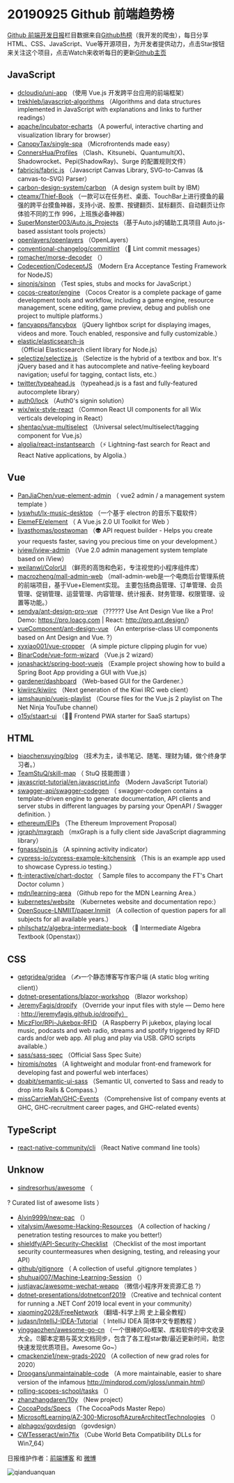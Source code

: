 # 20190925 Github 前端趋势榜

[Github 前端开发日报](https://qdkfweb.cn/c/news)栏目数据来自[Github热榜](https://github.qdkfweb.cn/)（我开发的爬虫），每日分享HTML、CSS、JavaScript、Vue等开源项目，为开发者提供动力，点击Star按钮来关注这个项目，点击Watch来收听每日的更新[Github主页](https://github.com/kujian/githubTrending)
## JavaScript

* [dcloudio/uni-app](https://github.com/dcloudio/uni-app) （使用 Vue.js 开发跨平台应用的前端框架）
* [trekhleb/javascript-algorithms](https://github.com/trekhleb/javascript-algorithms) （Algorithms and data structures implemented in JavaScript with explanations and links to further readings）
* [apache/incubator-echarts](https://github.com/apache/incubator-echarts) （A powerful, interactive charting and visualization library for browser）
* [CanopyTax/single-spa](https://github.com/CanopyTax/single-spa) （Microfrontends made easy）
* [ConnersHua/Profiles](https://github.com/ConnersHua/Profiles) （Clash、Kitsunebi、Quantumult(X)、Shadowrocket、Pepi(ShadowRay)、Surge 的配置规则文件）
* [fabricjs/fabric.js](https://github.com/fabricjs/fabric.js) （Javascript Canvas Library, SVG-to-Canvas (&amp; canvas-to-SVG) Parser）
* [carbon-design-system/carbon](https://github.com/carbon-design-system/carbon) （A design system built by IBM）
* [cteamx/Thief-Book](https://github.com/cteamx/Thief-Book) （一款可以在任务栏、桌面、TouchBar上进行摸鱼的最强的跨平台摸鱼神器，支持小说、股票、按键翻页、鼠标翻页、自动翻页让你体验不同的工作 996，上班族必备神器）
* [SuperMonster003/Auto.js_Projects](https://github.com/SuperMonster003/Auto.js_Projects) （基于Auto.js的辅助工具项目 Auto.js-based assistant tools projects）
* [openlayers/openlayers](https://github.com/openlayers/openlayers) （OpenLayers）
* [conventional-changelog/commitlint](https://github.com/conventional-changelog/commitlint) （&#x1f4d3; Lint commit messages）
* [romacher/morse-decoder](https://github.com/romacher/morse-decoder) （）
* [Codeception/CodeceptJS](https://github.com/Codeception/CodeceptJS) （Modern Era Acceptance Testing Framework for NodeJS）
* [sinonjs/sinon](https://github.com/sinonjs/sinon) （Test spies, stubs and mocks for JavaScript.）
* [cocos-creator/engine](https://github.com/cocos-creator/engine) （Cocos Creator is a complete package of game development tools and workflow, including a game engine, resource management, scene editing, game preview, debug and publish one project to multiple platforms.）
* [fancyapps/fancybox](https://github.com/fancyapps/fancybox) （jQuery lightbox script for displaying images, videos and more. Touch enabled, responsive and fully customizable.）
* [elastic/elasticsearch-js](https://github.com/elastic/elasticsearch-js) （Official Elasticsearch client library for Node.js）
* [selectize/selectize.js](https://github.com/selectize/selectize.js) （Selectize is the hybrid of a textbox and  box. It's jQuery based and it has autocomplete and native-feeling keyboard navigation; useful for tagging, contact lists, etc.）
* [twitter/typeahead.js](https://github.com/twitter/typeahead.js) （typeahead.js is a fast and fully-featured autocomplete library）
* [auth0/lock](https://github.com/auth0/lock) （Auth0's signin solution）
* [wix/wix-style-react](https://github.com/wix/wix-style-react) （Common React UI components for all Wix verticals developing in React）
* [shentao/vue-multiselect](https://github.com/shentao/vue-multiselect) （Universal select/multiselect/tagging component for Vue.js）
* [algolia/react-instantsearch](https://github.com/algolia/react-instantsearch) （⚡ Lightning-fast search for React and React Native applications, by Algolia.）

## Vue

* [PanJiaChen/vue-element-admin](https://github.com/PanJiaChen/vue-element-admin) （
        vue2 admin / a management system template
      ）
* [lyswhut/lx-music-desktop](https://github.com/lyswhut/lx-music-desktop) （一个基于 electron 的音乐下载软件）
* [ElemeFE/element](https://github.com/ElemeFE/element) （
        A Vue.js 2.0 UI Toolkit for Web
      ）
* [liyasthomas/postwoman](https://github.com/liyasthomas/postwoman) （&#x1f47d; API request builder - Helps you create your requests faster, saving you precious time on your development.）
* [iview/iview-admin](https://github.com/iview/iview-admin) （Vue 2.0 admin management system template based on iView）
* [weilanwl/ColorUI](https://github.com/weilanwl/ColorUI) （鲜亮的高饱和色彩，专注视觉的小程序组件库）
* [macrozheng/mall-admin-web](https://github.com/macrozheng/mall-admin-web) （mall-admin-web是一个电商后台管理系统的前端项目，基于Vue+Element实现。 主要包括商品管理、订单管理、会员管理、促销管理、运营管理、内容管理、统计报表、财务管理、权限管理、设置等功能。）
* [sendya/ant-design-pro-vue](https://github.com/sendya/ant-design-pro-vue) （??&#x200d;???&#x200d;? Use Ant Design Vue like a Pro! Demo: <a href="https://pro.loacg.com" rel="nofollow">https://pro.loacg.com</a> | React: <a href="http://pro.ant.design/" rel="nofollow">http://pro.ant.design/</a>）
* [vueComponent/ant-design-vue](https://github.com/vueComponent/ant-design-vue) （An enterprise-class UI components based on Ant Design and Vue. ?）
* [xyxiao001/vue-cropper](https://github.com/xyxiao001/vue-cropper) （A simple picture clipping plugin for vue）
* [BinarCode/vue-form-wizard](https://github.com/BinarCode/vue-form-wizard) （Vue.js 2 wizard）
* [jonashackt/spring-boot-vuejs](https://github.com/jonashackt/spring-boot-vuejs) （Example project showing how to build a Spring Boot App providing a GUI with Vue.js）
* [gardener/dashboard](https://github.com/gardener/dashboard) （Web-based GUI for the Gardener.）
* [kiwiirc/kiwiirc](https://github.com/kiwiirc/kiwiirc) （Next generation of the Kiwi IRC web client）
* [iamshaunjp/vuejs-playlist](https://github.com/iamshaunjp/vuejs-playlist) （Course files for the Vue.js 2 playlist on The Net Ninja YouTube channel）
* [o15y/staart-ui](https://github.com/o15y/staart-ui) （&#x1f3c1;&#x1f310; Frontend PWA starter for SaaS startups）

## HTML

* [biaochenxuying/blog](https://github.com/biaochenxuying/blog) （技术为主，读书笔记、随笔、理财为辅，做个终身学习者。）
* [TeamStuQ/skill-map](https://github.com/TeamStuQ/skill-map) （
        StuQ 技能图谱
      ）
* [javascript-tutorial/en.javascript.info](https://github.com/javascript-tutorial/en.javascript.info) （Modern JavaScript Tutorial）
* [swagger-api/swagger-codegen](https://github.com/swagger-api/swagger-codegen) （
        swagger-codegen contains a template-driven engine to generate documentation, API clients and server stubs in different languages by parsing your OpenAPI / Swagger definition.
      ）
* [ethereum/EIPs](https://github.com/ethereum/EIPs) （The Ethereum Improvement Proposal）
* [jgraph/mxgraph](https://github.com/jgraph/mxgraph) （mxGraph is a fully client side JavaScript diagramming library）
* [fgnass/spin.js](https://github.com/fgnass/spin.js) （A spinning activity indicator）
* [cypress-io/cypress-example-kitchensink](https://github.com/cypress-io/cypress-example-kitchensink) （This is an example app used to showcase Cypress.io testing.）
* [ft-interactive/chart-doctor](https://github.com/ft-interactive/chart-doctor) （
        Sample files to accompany the FT's Chart Doctor column
      ）
* [mdn/learning-area](https://github.com/mdn/learning-area) （Github repo for the MDN Learning Area.）
* [kubernetes/website](https://github.com/kubernetes/website) （Kubernetes website and documentation repo:）
* [OpenSouce-LNMIIT/paper.lnmiit](https://github.com/OpenSouce-LNMIIT/paper.lnmiit) （A collection of question papers for all subjects for all available years.）
* [philschatz/algebra-intermediate-book](https://github.com/philschatz/algebra-intermediate-book) （&#x1f4d9; Intermediate Algebra Textbook (Openstax)）

## CSS

* [getgridea/gridea](https://github.com/getgridea/gridea) （✍️一个静态博客写作客户端 (A static blog writing client)）
* [dotnet-presentations/blazor-workshop](https://github.com/dotnet-presentations/blazor-workshop) （Blazor workshop）
* [JeremyFagis/dropify](https://github.com/JeremyFagis/dropify) （Override your input files with style — Demo here : http://jeremyfagis.github.io/dropify）
* [MiczFlor/RPi-Jukebox-RFID](https://github.com/MiczFlor/RPi-Jukebox-RFID) （A Raspberry Pi jukebox, playing local music, podcasts and web radio, streams and spotify triggered by RFID cards and/or web app. All plug and play via USB. GPIO scripts available.）
* [sass/sass-spec](https://github.com/sass/sass-spec) （Official Sass Spec Suite）
* [hiromis/notes](https://github.com/hiromis/notes) （A lightweight and modular front-end framework for developing fast and powerful web interfaces）
* [doabit/semantic-ui-sass](https://github.com/doabit/semantic-ui-sass) （Semantic UI, converted to Sass and ready to drop into Rails &amp; Compass.）
* [missCarrieMah/GHC-Events](https://github.com/missCarrieMah/GHC-Events) （Comprehensive list of company events at GHC, GHC-recruitment career pages, and GHC-related events）

## TypeScript

* [react-native-community/cli](https://github.com/react-native-community/cli) （React Native command line tools）

## Unknow

* [sindresorhus/awesome](https://github.com/sindresorhus/awesome) （
        
? Curated list of awesome lists
      ）
* [Alvin9999/new-pac](https://github.com/Alvin9999/new-pac) （）
* [vitalysim/Awesome-Hacking-Resources](https://github.com/vitalysim/Awesome-Hacking-Resources) （A collection of hacking / penetration testing resources to make you better!）
* [shieldfy/API-Security-Checklist](https://github.com/shieldfy/API-Security-Checklist) （Checklist of the most important security countermeasures when designing, testing, and releasing your API）
* [github/gitignore](https://github.com/github/gitignore) （
        A collection of useful .gitignore templates
      ）
* [shuhuai007/Machine-Learning-Session](https://github.com/shuhuai007/Machine-Learning-Session) （）
* [justjavac/awesome-wechat-weapp](https://github.com/justjavac/awesome-wechat-weapp) （微信小程序开发资源汇总 ?）
* [dotnet-presentations/dotnetconf2019](https://github.com/dotnet-presentations/dotnetconf2019) （Creative and technical content for running a .NET Conf 2019 local event in your community）
* [xiaoming2028/FreeNetwork](https://github.com/xiaoming2028/FreeNetwork) （翻墙-科学上网 史上最全教程）
* [judasn/IntelliJ-IDEA-Tutorial](https://github.com/judasn/IntelliJ-IDEA-Tutorial) （
        IntelliJ IDEA 简体中文专题教程
      ）
* [yinggaozhen/awesome-go-cn](https://github.com/yinggaozhen/awesome-go-cn) （一个很棒的Go框架、库和软件的中文收录大全。⏰脚本定期与英文文档同步，包含了各工程star数/最近更新时间，助您快速发现优质项目。Awesome Go~）
* [cmackenzie1/new-grads-2020](https://github.com/cmackenzie1/new-grads-2020) （A collection of new grad roles for 2020）
* [Droogans/unmaintainable-code](https://github.com/Droogans/unmaintainable-code) （A more maintainable, easier to share version of the infamous <a href="http://mindprod.com/jgloss/unmain.html" rel="nofollow">http://mindprod.com/jgloss/unmain.html</a>）
* [rolling-scopes-school/tasks](https://github.com/rolling-scopes-school/tasks) （）
* [zhanzhangdaren/10y](https://github.com/zhanzhangdaren/10y) （New project）
* [CocoaPods/Specs](https://github.com/CocoaPods/Specs) （The CocoaPods Master Repo）
* [MicrosoftLearning/AZ-300-MicrosoftAzureArchitectTechnologies](https://github.com/MicrosoftLearning/AZ-300-MicrosoftAzureArchitectTechnologies) （）
* [alphagov/govdesign](https://github.com/alphagov/govdesign) （govdesign）
* [CWTesseract/win7fix](https://github.com/CWTesseract/win7fix) （Cube World Beta Compatibility DLLs for Win7_64）


日报维护作者：[前端博客](https://qdkfweb.cn/) 和 [微博](https://qdkfweb.cn/go/weibo)

![qianduanquan](https://user-images.githubusercontent.com/3055447/38468989-651132ac-3b80-11e8-8e6b-15122322a9d7.png)
